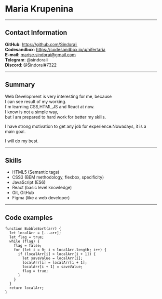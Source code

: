 # Maria Krupenina  
***  

## Contact Information  
**GitHub**: https://github.com/Sindoraii    
**Codesandbox**: https://codesandbox.io/u/nifertaria     
**E-mail**: marise.sindorai@gmail.com     
**Telegram**: @sindoraii     
**Discord**:  @Sindorai#7322  
***  
## Summary
Web Development is very interesting for me, because  
I can see result of my working.         
I`m learning CSS,HTML,JS and React at now.     
I know is not a simple way,  
but I am prepared to hard work for better my skills.

I have strong motivation to get any job for experience.Nowadays, it is a main goal.  

I will do my best.  
***  
## Skills
+ HTML5 (Semantic tags)
+ CSS3 (BEM methodology, flexbox, specificity)
+ JavaScript (ES6)
+ React (basic level knowledge)
+ Git, GitHub
+ Figma (like a web developer)
***

## Code examples
``` 
function BubbleSort(arr) {
  let localArr = [...arr];
  let flag = true;
  while (flag) {
    flag = false;
    for (let i = 0; i < localArr.length; i++) {
      if (localArr[i] > localArr[i + 1]) {
        let saveValue = localArr[i];
        localArr[i] = localArr[i + 1];
        localArr[i + 1] = saveValue;
        flag = true;
      }
    }
  }
  return localArr;
}
```